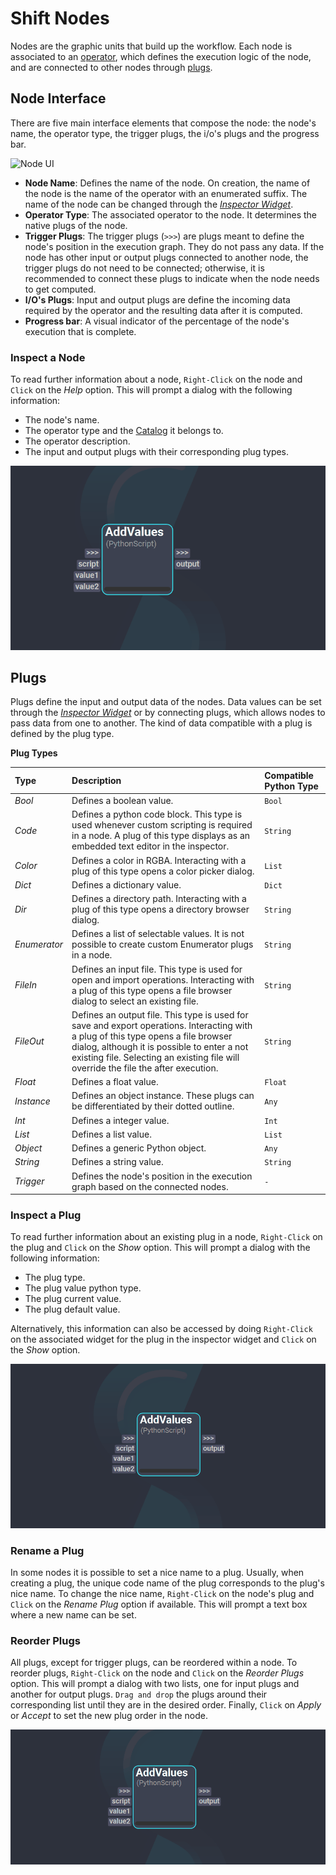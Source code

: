 # Shift Nodes

Nodes are the graphic units that build up the workflow. Each node is associated to an [operator](../getting_started/basics/terminology#operator), which defines the execution logic of the node, and are connected to other nodes through [plugs](../getting_started/basics/terminology#plug).

## Node Interface

There are five main interface elements that compose the node: the node's name, the operator type, the trigger plugs, the i/o's plugs and the progress bar.

![Node UI](../../images/node_ui.png "Node UI")  

* **Node Name**: Defines the name of the node. On creation, the name of the node is the name of the operator with an enumerated suffix. The name of the node can be changed through the [*Inspector Widget*](../getting_started/basics/ui_overview#the-inspector).
* **Operator Type**: The associated operator to the node. It determines the native plugs of the node.
* **Trigger Plugs**: The trigger plugs (`>>>`) are plugs meant to define the node's position in the execution graph. They do not pass any data. If the node has other input or output plugs connected to another node, the trigger plugs do not need to be connected; otherwise, it is recommended to connect these plugs to indicate when the node needs to get computed.
* **I/O's Plugs**: Input and output plugs are define the incoming data required by the operator and the resulting data after it is computed. 
* **Progress bar**: A visual indicator of the percentage of the node's execution that is complete. 

### Inspect a Node

To read further information about a node, `Right-Click` on the node and `Click` on the *Help* option. This will prompt a dialog with the following information:

* The node's name.
* The operator type and the [Catalog](../reference/catalogs.md) it belongs to.
* The operator description.
* The input and output plugs with their corresponding plug types.

![Shift Node Information Dialog](../images/shift_operator_dialog.gif)


## Plugs

Plugs define the input and output data of the nodes. Data values can be set through the [*Inspector Widget*](../getting_started/basics/ui_overview#the-inspector) or by connecting plugs, which allows nodes to pass data from one to another. The kind of data compatible with a plug is defined by the plug type.

**Plug Types**

| Type | Description | Compatible Python Type |
| :--- | :---------- | :---|
| *Bool* | Defines a boolean value.|`Bool`|
| *Code* | Defines a python code block. This type is used whenever custom scripting is required in a node. A plug of this type displays as an embedded text editor in the inspector. |`String`|
| *Color* | Defines a color in RGBA. Interacting with a plug of this type opens a color picker dialog.|`List`|
| *Dict* | Defines a dictionary value.|`Dict`|
| *Dir* | Defines a directory path. Interacting with a plug of this type opens a directory browser dialog.|`String`|
| *Enumerator* | Defines a list of selectable values. It is not possible to create custom Enumerator plugs in a node.|`String`|
| *FileIn* | Defines an input file. This type is used for open and import operations. Interacting with a plug of this type opens a file browser dialog to select an existing file.|`String`|
| *FileOut* | Defines an output file. This type is used for save and export operations. Interacting with a plug of this type opens a file browser dialog, although it is possible to enter a not existing file. Selecting an existing file will override the file the after execution. |`String`|
| *Float* | Defines a float value.|`Float`|
| *Instance* | Defines an object instance. These plugs can be differentiated by their dotted outline.|`Any`|
| *Int* | Defines a integer value.|`Int`|
| *List* | Defines a list value.|`List`|
| *Object* | Defines a generic Python object.|`Any`|
| *String* | Defines a string value.|`String`|
| *Trigger* | Defines the node's position in the execution graph based on the connected nodes.|`-`|

### Inspect a Plug

To read further information about an existing plug in a node, `Right-Click` on the plug and `Click` on the *Show* option. This will prompt a dialog with the following information:

* The plug type.
* The plug value python type.
* The plug current value.
* The plug default value.

Alternatively, this information can also be accessed by doing `Right-Click` on the associated widget for the plug in the inspector widget and `Click` on the *Show* option. 

![Shift Plug Information Dialog](../images/shift_plug_dialog.gif)

### Rename a Plug

In some nodes it is possible to set a nice name to a plug. Usually, when creating a plug, the unique code name of the plug corresponds to the plug's nice name. To change the nice name, `Right-Click` on the node's plug and `Click` on the *Rename Plug* option if available. This will prompt a text box where a new name can be set.

### Reorder Plugs

All plugs, except for trigger plugs, can be reordered within a node. To reorder plugs, `Right-Click` on the node and `Click` on the *Reorder Plugs* option. This will prompt a dialog with two lists, one for input plugs and another for output plugs. `Drag and drop` the plugs around their corresponding list until they are in the desired order. Finally, `Click` on *Apply* or *Accept* to set the new plug order in the node.

![Shift Plug Reordering](../images/shift_plug_reorder.gif)